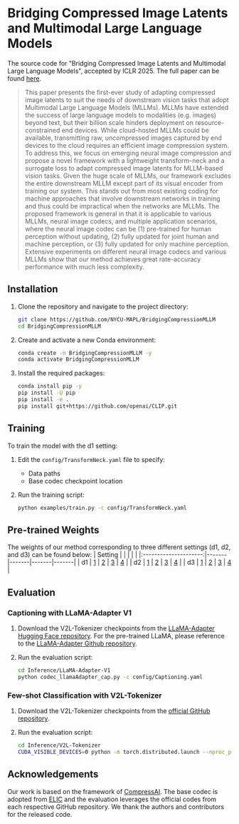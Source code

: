 # Bridging Compressed Image Latents and Multimodal Large Language Models
The source code for "Bridging Compressed Image Latents and Multimodal Large Language Models", accepted by ICLR 2025. The full paper can be found [here](https://arxiv.org/abs/2407.19651).
> This paper presents the first-ever study of adapting compressed image latents to suit the needs of downstream vision tasks that adopt Multimodal Large Language Models (MLLMs). MLLMs have extended the success of large language models to modalities (e.g. images) beyond text, but their billion scale hinders deployment on resource-constrained end devices. While cloud-hosted MLLMs could be available, transmitting raw, uncompressed images captured by end devices to the cloud requires an efficient image compression system. To address this, we focus on emerging neural image compression and propose a novel framework with a lightweight transform-neck and a surrogate loss to adapt compressed image latents for MLLM-based vision tasks. Given the huge scale of MLLMs, our framework excludes the entire downstream MLLM except part of its visual encoder from training our system. This stands out from most existing coding for machine approaches that involve downstream networks in training and thus could be impractical when the networks are MLLMs. The proposed framework is general in that it is applicable to various MLLMs, neural image codecs, and multiple application scenarios, where the neural image codec can be (1) pre-trained for human perception without updating, (2) fully updated for joint human and machine perception, or (3) fully updated for only machine perception. Extensive experiments on different neural image codecs and various MLLMs show that our method achieves great rate-accuracy performance with much less complexity.


## Installation

1. Clone the repository and navigate to the project directory:
   ```bash
   git clone https://github.com/NYCU-MAPL/BridgingCompressionMLLM
   cd BridgingCompressionMLLM
   ```

2. Create and activate a new Conda environment:
   ```bash
   conda create -n BridgingCompressionMLLM -y
   conda activate BridgingCompressionMLLM
   ```

3. Install the required packages:
   ```bash
   conda install pip -y
   pip install -U pip
   pip install -e .
   pip install git+https://github.com/openai/CLIP.git
   ```

## Training

To train the model with the d1 setting:

1. Edit the `config/TransformNeck.yaml` file to specify:
   - Data paths
   - Base codec checkpoint location

2. Run the training script:
   ```bash
   python examples/train.py -c config/TransformNeck.yaml
   ```

## Pre-trained Weights
The weights of our method corresponding to three different settings (d1, d2, and d3) can be found below:
|         Setting         |       |       |       |       |
|:---------------------:|-------|-------|-------|-------|
|     d1    | [1](https://github.com/NYCU-MAPL/BridgingCompressionMLLM/releases/download/v1.0/d1_1.pth.tar) | [2](https://github.com/NYCU-MAPL/BridgingCompressionMLLM/releases/download/v1.0/d1_2.pth.tar) | [3](https://github.com/NYCU-MAPL/BridgingCompressionMLLM/releases/download/v1.0/d1_3.pth.tar) | [4](https://github.com/NYCU-MAPL/BridgingCompressionMLLM/releases/download/v1.0/d1_4.pth.tar) |
|    d2   | [1](https://github.com/NYCU-MAPL/BridgingCompressionMLLM/releases/download/v1.0/d2_1.pth.tar) | [2](https://github.com/NYCU-MAPL/BridgingCompressionMLLM/releases/download/v1.0/d2_2.pth.tar) | [3](https://github.com/NYCU-MAPL/BridgingCompressionMLLM/releases/download/v1.0/d2_3.pth.tar) | [4](https://github.com/NYCU-MAPL/BridgingCompressionMLLM/releases/download/v1.0/d2_4.pth.tar) |
| d3 | [1](https://github.com/NYCU-MAPL/BridgingCompressionMLLM/releases/download/v1.0/d3_1.pth.tar) | [2](https://github.com/NYCU-MAPL/BridgingCompressionMLLM/releases/download/v1.0/d3_2.pth.tar) | [3](https://github.com/NYCU-MAPL/BridgingCompressionMLLM/releases/download/v1.0/d3_3.pth.tar) | [4](https://github.com/NYCU-MAPL/BridgingCompressionMLLM/releases/download/v1.0/d3_4.pth.tar) |

## Evaluation

### Captioning with LLaMA-Adapter V1

1. Download the V2L-Tokenizer checkpoints from the [LLaMA-Adapter Hugging Face repository](https://huggingface.co/spaces/csuhan/LLaMA-Adapter/tree/main). For the pre-trained LLaMA, please reference to the [LLaMA-Adapter Github repository](https://github.com/OpenGVLab/LLaMA-Adapter).

2. Run the evaluation script:
   ```bash
   cd Inference/LLaMA-Adapter-V1
   python codec_llamaAdapter_cap.py -c config/Captioning.yaml 
   ```

### Few-shot Classification with V2L-Tokenizer

1. Download the V2L-Tokenizer checkpoints from the [official GitHub repository](https://github.com/zh460045050/V2L-Tokenizer).

2. Run the evaluation script:
   ```bash
   cd Inference/V2L-Tokenizer
   CUDA_VISIBLE_DEVICES=0 python -m torch.distributed.launch --nproc_per_node=1 --master_port=12345 codec_V2L_fewshot.py -c config/Classification.yaml
   ```

## Acknowledgements

Our work is based on the framework of [CompressAI](https://github.com/InterDigitalInc/CompressA). The base codec is adopted from [ELIC](https://github.com/VincentChandelier/ELiC-ReImplemetation) and the evaluation leverages the official codes from each respective GitHub repository. We thank the authors and contributors for the released code.